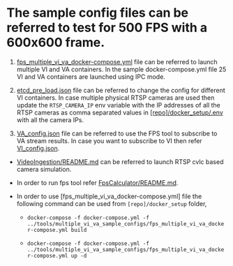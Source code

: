 # The sample config files can be referred to test for 500 FPS with a 600x600 frame.

1. [fps_multiple_vi_va_docker-compose.yml](./fps_multiple_vi_va_docker-compose.yml) file can be referred to launch multiple VI and VA containers. In        the sample docker-compose.yml file 25 VI and VA containers are launched using IPC mode.

2. [etcd_pre_load.json](./etcd_pre_load.json) file can be referred to change the config for different VI containers. In case multiple physical RTSP         cameras are used then update the `RTSP_CAMERA_IP` env variable with the IP addresses of all the RTSP cameras as comma separated values in [[repo]/docker_setup/.env](../../docker_setup/.env) with all the camera IPs.

3. [VA_config.json](./VA_config.json) file can be referred to use the FPS tool to subscribe to VA stream results. In case you want to subscribe to VI
    then refer [VI_config.json](./VI_config.json).

* [VideoIngestion/README.md](../../VideoIngestion/README.md) can be referred to launch RTSP cvlc based camera simulation.

* In order to run fps tool refer [FpsCalculator/README.md](../FpsCalculator/README.md).

* In order to use [fps_multiple_vi_va_docker-compose.yml] file the following command can be used from `[repo]/docker_setup` folder,

    * ` docker-compose -f docker-compose.yml -f ../tools/multiple_vi_va_sample_configs/fps_multiple_vi_va_docker-compose.yml build `

    * ` docker-compose -f docker-compose.yml -f ../tools/multiple_vi_va_sample_configs/fps_multiple_vi_va_docker-compose.yml up -d `
